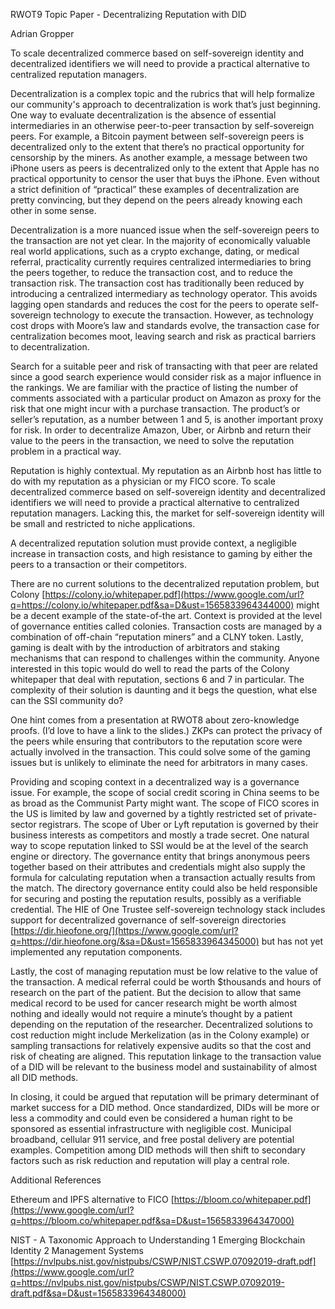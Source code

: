 <span class="c5">RWOT9 Topic Paper - Decentralizing Reputation with DID</span>

<span class="c1">Adrian Gropper</span>

<span class="c1"></span>

<span class="c1">To scale decentralized commerce based on self-sovereign identity and decentralized identifiers we will need to provide a practical alternative to centralized reputation managers.</span>

<span class="c1"></span>

<span class="c1">Decentralization is a complex topic and the rubrics that will help formalize our community's approach to decentralization is work that’s just beginning. One way to evaluate decentralization is the absence of essential intermediaries in an otherwise peer-to-peer transaction by self-sovereign peers. For example, a Bitcoin payment between self-sovereign peers is decentralized only to the extent that there’s no practical opportunity for censorship by the miners. As another example, a message between two iPhone users as peers is decentralized only to the extent that Apple has no practical opportunity to censor the user that buys the iPhone. Even without a strict definition of “practical” these examples of decentralization are pretty convincing, but they depend on the peers already knowing each other in some sense.</span>

<span class="c1"></span>

<span>Decentralization is a more nuanced issue when the self-sovereign peers to the transaction are not yet clear.</span> <span class="c6">In the majority of economically valuable real world applications, such as a crypto exchange, dating, or medical referral, practicality currently requires centralized intermediaries to bring the peers together, to reduce the transaction cost, and to reduce the transaction risk.</span><span class="c1"> The transaction cost has traditionally been reduced by introducing a centralized intermediary as technology operator. This avoids lagging open standards and reduces the cost for the peers to operate self-sovereign technology to execute the transaction. However, as technology cost drops with Moore’s law and standards evolve, the transaction case for centralization becomes moot, leaving search and risk as practical barriers to decentralization.</span>

<span class="c1"></span>

<span class="c1">Search for a suitable peer and risk of transacting with that peer are related since a good search experience would consider risk as a major influence in the rankings. We are familiar with the practice of listing the number of comments associated with a particular product on Amazon as proxy for the risk that one might incur with a purchase transaction. The product’s or seller’s reputation, as a number between 1 and 5, is another important proxy for risk. In order to decentralize Amazon, Uber, or Airbnb and return their value to the peers in the transaction, we need to solve the reputation problem in a practical way.</span>

<span class="c1"></span>

<span class="c1">Reputation is highly contextual. My reputation as an Airbnb host has little to do with my reputation as a physician or my FICO score. To scale decentralized commerce based on self-sovereign identity and decentralized identifiers we will need to provide a practical alternative to centralized reputation managers. Lacking this, the market for self-sovereign identity will be small and restricted to niche applications.</span>

<span class="c1"></span>

<span class="c1">A decentralized reputation solution must provide context, a negligible increase in transaction costs, and high resistance to gaming by either the peers to a transaction or their competitors.</span>

<span class="c1"></span>

<span class="c1"></span>

<span>There are no current solutions to the decentralized reputation problem, but Colony</span> <span class="c0">[https://colony.io/whitepaper.pdf](https://www.google.com/url?q=https://colony.io/whitepaper.pdf&sa=D&ust=1565833964344000)</span><span class="c1"> might be a decent example of the state-of-the art. Context is provided at the level of governance entities called colonies. Transaction costs are managed by a combination of off-chain “reputation miners” and a CLNY token. Lastly, gaming is dealt with by the introduction of arbitrators and staking mechanisms that can respond to challenges within the community. Anyone interested in this topic would do well to read the parts of the Colony whitepaper that deal with reputation, sections 6 and 7 in particular. The complexity of their solution is daunting and it begs the question, what else can the SSI community do?</span>

<span class="c1"></span>

<span class="c1">One hint comes from a presentation at RWOT8 about zero-knowledge proofs. (I’d love to have a link to the slides.) ZKPs can protect the privacy of the peers while ensuring that contributors to the reputation score were actually involved in the transaction. This could solve some of the gaming issues but is unlikely to eliminate the need for arbitrators in many cases.</span>

<span class="c1"></span>

<span>Providing and scoping context in a decentralized way is a governance issue. For example, the scope of social credit scoring in China seems to be as broad as the Communist Party might want. The scope of FICO scores in the US is limited by law and governed by a tightly restricted set of private-sector registrars. The scope of Uber or Lyft reputation is governed by their business interests as competitors and mostly a trade secret. One natural way to scope reputation linked to SSI would be at the level of the search engine or directory. The governance entity that brings anonymous peers together based on their attributes and credentials might also supply the formula for calculating reputation when a transaction actually results from the match. The directory governance entity could also be held responsible for securing and posting the reputation results, possibly as a verifiable credential. The HIE of One Trustee self-sovereign technology stack includes support for decentralized governance of self-sovereign directories</span> <span class="c0">[https://dir.hieofone.org/](https://www.google.com/url?q=https://dir.hieofone.org/&sa=D&ust=1565833964345000)</span><span class="c1"> but has not yet implemented any reputation components.</span>

<span class="c1"></span>

<span class="c1">Lastly, the cost of managing reputation must be low relative to the value of the transaction. A medical referral could be worth $thousands and hours of research on the part of the patient. But the decision to allow that same medical record to be used for cancer research might be worth almost nothing and ideally would not require a minute’s thought by a patient depending on the reputation of the researcher. Decentralized solutions to cost reduction might include Merkelization (as in the Colony example) or sampling transactions for relatively expensive audits so that the cost and risk of cheating are aligned. This reputation linkage to the transaction value of a DID will be relevant to the business model and sustainability of almost all DID methods.</span>

<span class="c1"></span>

<span class="c1">In closing, it could be argued that reputation will be primary determinant of market success for a DID method. Once standardized, DIDs will be more or less a commodity and could even be considered a human right to be sponsored as essential infrastructure with negligible cost. Municipal broadband, cellular 911 service, and free postal delivery are potential examples. Competition among DID methods will then shift to secondary factors such as risk reduction and reputation will play a central role.</span>

<span class="c1"></span>

<span class="c5">Additional References</span>

<span>Ethereum and IPFS alternative to FICO  </span><span class="c0">[https://bloom.co/whitepaper.pdf](https://www.google.com/url?q=https://bloom.co/whitepaper.pdf&sa=D&ust=1565833964347000)</span><span class="c1"> </span>

<span class="c1"></span>

<span>NIST - A Taxonomic Approach to Understanding 1 Emerging Blockchain Identity 2 Management Systems</span> <span class="c0">[https://nvlpubs.nist.gov/nistpubs/CSWP/NIST.CSWP.07092019-draft.pdf](https://www.google.com/url?q=https://nvlpubs.nist.gov/nistpubs/CSWP/NIST.CSWP.07092019-draft.pdf&sa=D&ust=1565833964348000)</span><span class="c1"> </span>

